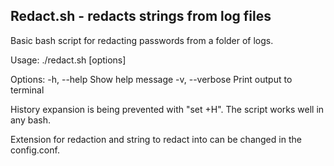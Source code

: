 ## Redact.sh - redacts strings from log files

Basic bash script for redacting passwords from a folder of logs.

Usage: ./redact.sh [options] <string> <logdir>

Options:
  -h, --help                Show help message
  -v, --verbose             Print output to terminal


History expansion is being prevented with "set +H". The script works well in any bash. 

Extension for redaction and string to redact into can be changed in the config.conf. 